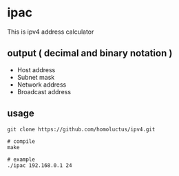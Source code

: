 # ipac
This is ipv4 address calculator

## output ( decimal and binary notation )
- Host address
- Subnet mask
- Network address
- Broadcast address

## usage
```
git clone https://github.com/homoluctus/ipv4.git

# compile
make

# example
./ipac 192.168.0.1 24
```
